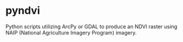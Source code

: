 # pyndvi
Python scripts utilizing ArcPy or GDAL to produce an NDVI raster using NAIP (National Agriculture Imagery Program) imagery.
